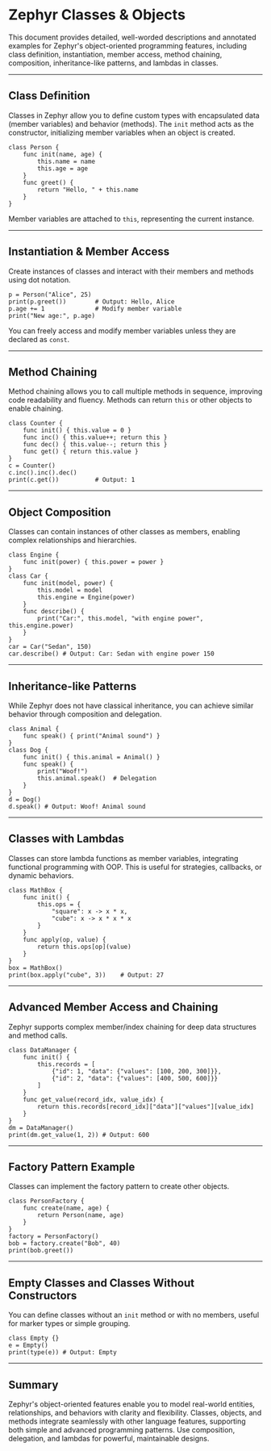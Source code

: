# Zephyr Classes & Objects

This document provides detailed, well-worded descriptions and annotated examples for Zephyr's object-oriented programming features, including class definition, instantiation, member access, method chaining, composition, inheritance-like patterns, and lambdas in classes.

---

## Class Definition

Classes in Zephyr allow you to define custom types with encapsulated data (member variables) and behavior (methods). The `init` method acts as the constructor, initializing member variables when an object is created.

```zephyr
class Person {
    func init(name, age) {
        this.name = name
        this.age = age
    }
    func greet() {
        return "Hello, " + this.name
    }
}
```

Member variables are attached to `this`, representing the current instance.

---

## Instantiation & Member Access

Create instances of classes and interact with their members and methods using dot notation.

```zephyr
p = Person("Alice", 25)
print(p.greet())        # Output: Hello, Alice
p.age += 1              # Modify member variable
print("New age:", p.age)
```

You can freely access and modify member variables unless they are declared as `const`.

---

## Method Chaining

Method chaining allows you to call multiple methods in sequence, improving code readability and fluency. Methods can return `this` or other objects to enable chaining.

```zephyr
class Counter {
    func init() { this.value = 0 }
    func inc() { this.value++; return this }
    func dec() { this.value--; return this }
    func get() { return this.value }
}
c = Counter()
c.inc().inc().dec()
print(c.get())          # Output: 1
```

---

## Object Composition

Classes can contain instances of other classes as members, enabling complex relationships and hierarchies.

```zephyr
class Engine {
    func init(power) { this.power = power }
}
class Car {
    func init(model, power) {
        this.model = model
        this.engine = Engine(power)
    }
    func describe() {
        print("Car:", this.model, "with engine power", this.engine.power)
    }
}
car = Car("Sedan", 150)
car.describe() # Output: Car: Sedan with engine power 150
```

---

## Inheritance-like Patterns

While Zephyr does not have classical inheritance, you can achieve similar behavior through composition and delegation.

```zephyr
class Animal {
    func speak() { print("Animal sound") }
}
class Dog {
    func init() { this.animal = Animal() }
    func speak() {
        print("Woof!")
        this.animal.speak()  # Delegation
    }
}
d = Dog()
d.speak() # Output: Woof! Animal sound
```

---

## Classes with Lambdas

Classes can store lambda functions as member variables, integrating functional programming with OOP. This is useful for strategies, callbacks, or dynamic behaviors.

```zephyr
class MathBox {
    func init() {
        this.ops = {
            "square": x -> x * x,
            "cube": x -> x * x * x
        }
    }
    func apply(op, value) {
        return this.ops[op](value)
    }
}
box = MathBox()
print(box.apply("cube", 3))    # Output: 27
```

---

## Advanced Member Access and Chaining

Zephyr supports complex member/index chaining for deep data structures and method calls.

```zephyr
class DataManager {
    func init() {
        this.records = [
            {"id": 1, "data": {"values": [100, 200, 300]}},
            {"id": 2, "data": {"values": [400, 500, 600]}}
        ]
    }
    func get_value(record_idx, value_idx) {
        return this.records[record_idx]["data"]["values"][value_idx]
    }
}
dm = DataManager()
print(dm.get_value(1, 2)) # Output: 600
```

---

## Factory Pattern Example

Classes can implement the factory pattern to create other objects.

```zephyr
class PersonFactory {
    func create(name, age) {
        return Person(name, age)
    }
}
factory = PersonFactory()
bob = factory.create("Bob", 40)
print(bob.greet())
```

---

## Empty Classes and Classes Without Constructors

You can define classes without an `init` method or with no members, useful for marker types or simple grouping.

```zephyr
class Empty {}
e = Empty()
print(type(e)) # Output: Empty
```

---

## Summary

Zephyr's object-oriented features enable you to model real-world entities, relationships, and behaviors with clarity and flexibility. Classes, objects, and methods integrate seamlessly with other language features, supporting both simple and advanced programming patterns. Use composition, delegation, and lambdas for powerful, maintainable designs.
